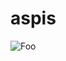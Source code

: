 # aspis


![Foo](https://img.shields.io/badge/dynamic/json.svg?label=version&uri=https%3A%2F%2Fgist.githubusercontent.com%2Fpaolobrasolin%2F746544dafb710a34094d8ad6e0ef9820%2Fraw%2Faspis.json&query=%24.foo)
